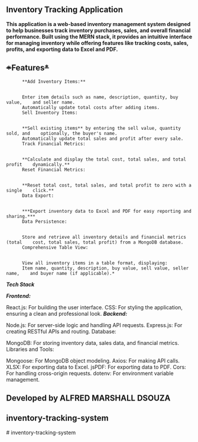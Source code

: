 
## Inventory Tracking Application

**This application is a web-based inventory management system designed to help businesses track inventory purchases, sales, and overall financial performance. Built using the MERN stack, it provides an intuitive interface for managing inventory while offering features like tracking costs, sales, profits, and exporting data to Excel and PDF.**

  

## ~~*~~Features~~*~~

          **Add Inventory Items:**
      
        
          Enter item details such as name, description, quantity, buy value,    and seller name.
          Automatically update total costs after adding items.
          Sell Inventory Items:
      
        
          **Sell existing items** by entering the sell value, quantity sold, and    optionally, the buyer's name.
          Automatically update total sales and profit after every sale.
          Track Financial Metrics:
      
        
          **Calculate and display the total cost, total sales, and total profit    dynamically.**
          Reset Financial Metrics:
      
        
          **Reset total cost, total sales, and total profit to zero with a single    click.**
          Data Export:
      
        
          ***Export inventory data to Excel and PDF for easy reporting and    sharing.***
          Data Persistence:
      
        
          Store and retrieve all inventory details and financial metrics (total    cost, total sales, total profit) from a MongoDB database.
          Comprehensive Table View:
      
        
          View all inventory items in a table format, displaying:
          Item name, quantity, description, buy value, sell value, seller name,    and buyer name (if applicable).*

***Tech Stack***

***Frontend:***
  
React.js: For building the user interface.
CSS: For styling the application, ensuring a clean and professional look.
***Backend:***
  
Node.js: For server-side logic and handling API requests.
Express.js: For creating RESTful APIs and routing.
Database:
  
MongoDB: For storing inventory data, sales data, and financial metrics.
Libraries and Tools:
  
Mongoose: For MongoDB object modeling.
Axios: For making API calls.
XLSX: For exporting data to Excel.
jsPDF: For exporting data to PDF.
Cors: For handling cross-origin requests.
dotenv: For environment variable management.

  

## Developed by ALFRED MARSHALL DSOUZA


## i n v e n t o r y - t r a c k i n g - s y s t e m 
 
 #   i n v e n t o r y - t r a c k i n g - s y s t e m 
 
 
